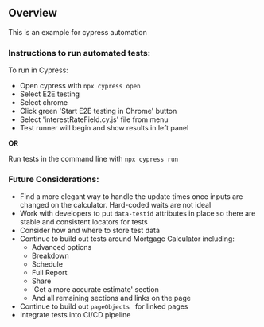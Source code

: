 ## Overview ###
This is an example for cypress automation

### Instructions to run automated tests:

To run in Cypress:
- Open cypress with `npx cypress open`
- Select E2E testing
- Select chrome
- Click green 'Start E2E testing in Chrome' button
- Select 'interestRateField.cy.js' file from menu
- Test runner will begin and show results in left panel

**OR**

Run tests in the command line with `npx cypress run`

### Future Considerations:

- Find a more elegant way to handle the update times once inputs are changed on the calculator. Hard-coded waits are not ideal
- Work with developers to put `data-testid` attributes in place so there are stable and consistent locators for tests
- Consider how and where to store test data
- Continue to build out tests around Mortgage Calculator including:
  - Advanced options
  - Breakdown
  - Schedule
  - Full Report
  - Share
  - 'Get a more accurate estimate' section
  - And all remaining sections and links on the page
- Continue to build out `pageObjects ` for linked pages
- Integrate tests into CI/CD pipeline
